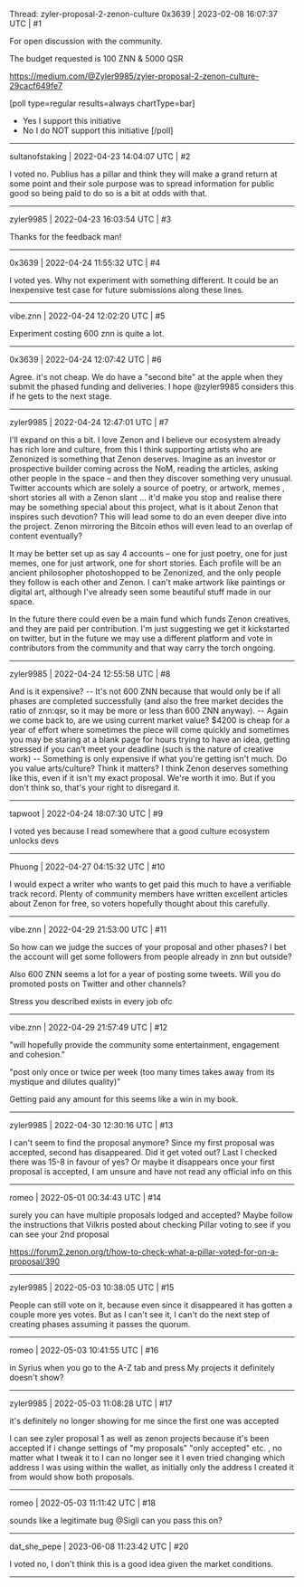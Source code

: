 Thread: zyler-proposal-2-zenon-culture
0x3639 | 2023-02-08 16:07:37 UTC | #1

For open discussion with the community.

The budget requested is 100 ZNN & 5000 QSR

https://medium.com/@Zyler9985/zyler-proposal-2-zenon-culture-29cacf649fe7

[poll type=regular results=always chartType=bar]
* Yes I support this initiative
* No I do NOT support this initiative
[/poll]

-------------------------

sultanofstaking | 2022-04-23 14:04:07 UTC | #2

I voted no. Publius has a pillar and think they will make a grand return at some point and their sole purpose was to spread information for public good so being paid to do so is a bit at odds with that.

-------------------------

zyler9985 | 2022-04-23 16:03:54 UTC | #3

Thanks for the feedback man!

-------------------------

0x3639 | 2022-04-24 11:55:32 UTC | #4

I voted yes.  Why not experiment with something different.  It could be an inexpensive test case for future submissions along these lines.

-------------------------

vibe.znn | 2022-04-24 12:02:20 UTC | #5

Experiment costing 600 znn is quite a lot.

-------------------------

0x3639 | 2022-04-24 12:07:42 UTC | #6

Agree.  it's not cheap.  We do have a "second bite" at the apple when they submit the phased funding and deliveries.  I hope @zyler9985 considers this if he gets to the next stage.

-------------------------

zyler9985 | 2022-04-24 12:47:01 UTC | #7

I'll expand on this a bit. 
I love Zenon and I believe our ecosystem already has rich lore and culture, from this I think supporting artists who are Zenonized is something that Zenon deserves. Imagine as an investor or prospective builder coming across the NoM, reading the articles, asking other people in the space – and then they discover something very unusual.
Twitter accounts which are solely a source of poetry, or artwork, memes , short stories all with a Zenon slant ... it'd make you stop and realise there may be something special about this project, what is it about Zenon that inspires such devotion? This will lead some to do an even deeper dive into the project. Zenon mirroring the Bitcoin ethos will even lead to an overlap of content eventually?

It may be better set up as say 4 accounts – one for just poetry, one for just memes, one for just artwork, one for short stories. Each profile will be an ancient philosopher photoshopped to be Zenonized, and the only people they follow is each other and Zenon. I can't make artwork like paintings or digital art, although I've already seen some beautiful stuff made in our space. 

In the future there could even be a main fund which funds Zenon creatives, and they are paid per contribution. I'm just suggesting we get it kickstarted on twitter, but in the future we may use a different platform and vote in contributors from the community and that way carry the torch ongoing.

-------------------------

zyler9985 | 2022-04-24 12:55:58 UTC | #8

And is it expensive? 
-- It's not 600 ZNN because that would only be if all phases are completed successfully (and also the free market decides the ratio of znn:qsr, so it may be more or less than 600 ZNN anyway). 
-- Again we come back to, are we using current market value? $4200 is cheap for a year of effort where sometimes the piece will come quickly and sometimes you may be staring at a blank page for hours trying to have an idea, getting stressed if you can't meet your deadline (such is the nature of creative work)
-- Something is only expensive if what you're getting isn't much. Do you value arts/culture? Think it matters? I think Zenon deserves something like this, even if it isn't my exact proposal. We're worth it imo. But if you don't think so, that's your right to disregard it.

-------------------------

tapwoot | 2022-04-24 18:07:30 UTC | #9

I voted yes because I read somewhere that a good culture ecosystem unlocks devs

-------------------------

Phuong | 2022-04-27 04:15:32 UTC | #10

I would expect a writer who wants to get paid this much to have a verifiable track record. Plenty of community members have written excellent articles about Zenon for free, so voters hopefully thought about this carefully.

-------------------------

vibe.znn | 2022-04-29 21:53:00 UTC | #11

So how can we judge the succes of your proposal and other phases? I bet the account will get some followers from people already in znn but outside?

Also 600 ZNN seems a lot for a year of posting some tweets. Will you do promoted posts on Twitter and other channels? 

Stress you described exists in every job ofc

-------------------------

vibe.znn | 2022-04-29 21:57:49 UTC | #12

"will hopefully provide the community some entertainment, engagement and cohesion."

"post only once or twice per week (too many times takes away from its mystique and dilutes quality)"

Getting paid any amount for this seems like a win in my book.

-------------------------

zyler9985 | 2022-04-30 12:30:16 UTC | #13

I can't seem to find the proposal anymore? Since my first proposal was accepted, second has disappeared.
Did it get voted out? Last I checked there was 15-8 in favour of yes?
Or maybe it disappears once your first proposal is accepted, I am unsure and have not read any official info on this

-------------------------

romeo | 2022-05-01 00:34:43 UTC | #14

surely you can have multiple proposals lodged and accepted? Maybe follow the instructions that Vilkris posted about checking Pillar voting to see if you can see your 2nd proposal

https://forum2.zenon.org/t/how-to-check-what-a-pillar-voted-for-on-a-proposal/390

-------------------------

zyler9985 | 2022-05-03 10:38:05 UTC | #15

People can still vote on it, because even since it disappeared it has gotten a couple more yes votes. But as I can't see it, I can't do the next step of creating phases assuming it passes the quorum.

-------------------------

romeo | 2022-05-03 10:41:55 UTC | #16

in Syrius when you go to the A-Z tab and press My projects it definitely doesn't show?

-------------------------

zyler9985 | 2022-05-03 11:08:28 UTC | #17

it's definitely no longer showing for me since the first one was accepted

I can see zyler proposal 1 as well as zenon projects because it's been accepted
if i change settings of "my proposals" "only accepted" etc. , no matter what I tweak it to I can no longer see it
I even tried changing which address I was using within the wallet, as initially only the address I created it from would show both proposals.

-------------------------

romeo | 2022-05-03 11:11:42 UTC | #18

sounds like a legitimate bug
@Sigli can you pass this on?

-------------------------

dat_she_pepe | 2023-06-08 11:23:42 UTC | #20

I voted no, I don't think this is a good idea given the market conditions.

-------------------------


